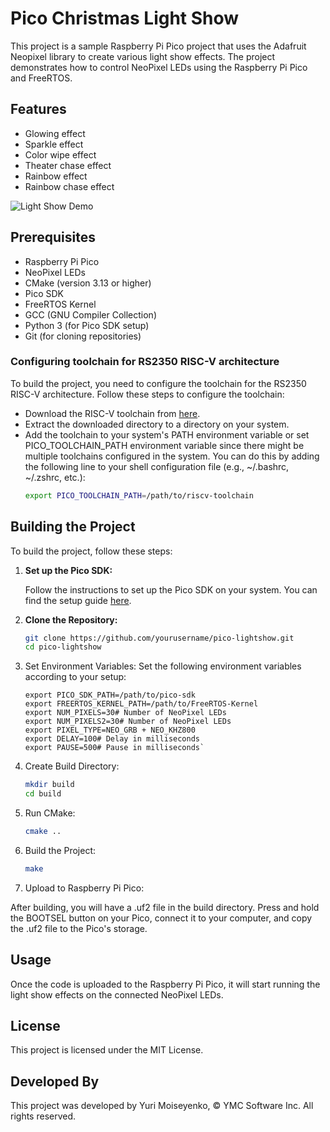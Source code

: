 # Pico Christmas Light Show

This project is a sample Raspberry Pi Pico project that uses the Adafruit Neopixel library to create various light show effects. The project demonstrates how to control NeoPixel LEDs using the Raspberry Pi Pico and FreeRTOS.

## Features

- Glowing effect
- Sparkle effect
- Color wipe effect
- Theater chase effect
- Rainbow effect
- Rainbow chase effect

![Light Show Demo](lightshow.gif)

## Prerequisites

- Raspberry Pi Pico
- NeoPixel LEDs
- CMake (version 3.13 or higher)
- Pico SDK
- FreeRTOS Kernel
- GCC (GNU Compiler Collection)
- Python 3 (for Pico SDK setup)
- Git (for cloning repositories)

### Configuring toolchain for RS2350 RISC-V architecture

To build the project, you need to configure the toolchain for the RS2350 RISC-V architecture. Follow these steps to configure the toolchain:
* Download the RISC-V toolchain from [here](https://embecosm.com/downloads/tool-chain-downloads/#risc-v-embedded-top-of-tree-compilers).
* Extract the downloaded directory to a directory on your system.
* Add the toolchain to your system's PATH environment variable or set PICO_TOOLCHAIN_PATH environment variable since there might be multiple toolchains configured in the system. You can do this by adding the following line to your shell configuration file (e.g., ~/.bashrc, ~/.zshrc, etc.):
  ```sh
  export PICO_TOOLCHAIN_PATH=/path/to/riscv-toolchain
  ```

## Building the Project

To build the project, follow these steps:

1. **Set up the Pico SDK:**

   Follow the instructions to set up the Pico SDK on your system. You can find the setup guide [here](https://github.com/raspberrypi/pico-sdk).

2. **Clone the Repository:**

   ```sh
   git clone https://github.com/yourusername/pico-lightshow.git
   cd pico-lightshow
    ```
3. Set Environment Variables:  Set the following environment variables according to your setup:  
   ```
   export PICO_SDK_PATH=/path/to/pico-sdk
   export FREERTOS_KERNEL_PATH=/path/to/FreeRTOS-Kernel
   export NUM_PIXELS=30# Number of NeoPixel LEDs
   export NUM_PIXELS2=30# Number of NeoPixel LEDs
   export PIXEL_TYPE=NEO_GRB + NEO_KHZ800
   export DELAY=100# Delay in milliseconds
   export PAUSE=500# Pause in milliseconds`
    ```
4. Create Build Directory:  
   ```sh
   mkdir build
   cd build
    ```
5. Run CMake:  
    ```sh
    cmake ..
     ```
6. Build the Project:  
    ```sh
   make
    ```
7. Upload to Raspberry Pi Pico:  

After building, you will have a .uf2 file in the build directory. Press and hold the BOOTSEL button on your Pico, connect it to your computer, and copy the .uf2 file to the Pico's storage.  

## Usage
Once the code is uploaded to the Raspberry Pi Pico, it will start running the light show effects on the connected NeoPixel LEDs.  
## License
This project is licensed under the MIT License. 
## Developed By
This project was developed by Yuri Moiseyenko, © YMC Software Inc. All rights reserved.